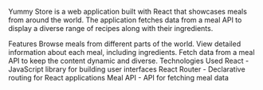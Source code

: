 Yummy Store is a web application built with React that showcases meals from around the world. The application fetches data from a meal API to display a diverse range of recipes along with their ingredients.

Features
Browse meals from different parts of the world.
View detailed information about each meal, including ingredients.
Fetch data from a meal API to keep the content dynamic and diverse.
Technologies Used
React - JavaScript library for building user interfaces
React Router - Declarative routing for React applications
Meal API - API for fetching meal data
